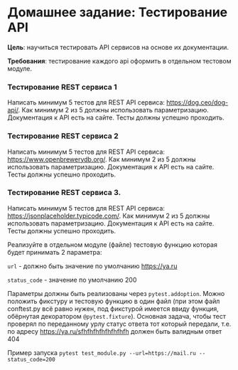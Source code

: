 # Домашнее задание: Тестирование API

**Цель**:
научиться тестировать API сервисов на основе их документации. 

**Требования**: тестирование каждого api оформить в отдельном тестовом модуле.

### Тестирование REST сервиса 1
Написать минимум 5 тестов для REST API сервиса: https://dog.ceo/dog-api/.
Как минимум 2 из 5 должны использовать параметризацию.
Документация к API есть на сайте. 
Тесты должны успешно проходить.

### Тестирование REST сервиса 2
Написать минимум 5 тестов для REST API сервиса: https://www.openbrewerydb.org/.
Как минимум 2 из 5 должны использовать параметризацию.
Документация к API есть на сайте.
Тесты должны успешно проходить.

### Тестирование REST сервиса 3.
Написать минимум 5 тестов для REST API сервиса: https://jsonplaceholder.typicode.com/.
Как минимум 2 из 5 должны использовать параметризацию.
Документация к API есть на сайте. 
Тесты должны успешно проходить.

Реализуйте в отдельном модуле (файле) тестовую функцию которая будет принимать 2 параметра:

`url` - должно быть значение по умолчанию https://ya.ru

`status_code` - значение по умолчанию 200

Параметры должны быть реализованы через `pytest.addoption`.
Можно положить фикcтуру и тестовую функцию в один файл (при этом файл conftest.py всё равно нужен, под фикстурой имеется ввиду функция, обёрнутая декоратором `@pytest.fixture`).
Основная задача, чтобы тест проверял по переданному урлу статус ответа тот который передали, 
т.е. по адресу https://ya.ru/sfhfhfhfhfhfhfhfh должен быть валидным ответ 404

Пример запуска `pytest test_module.py --url=https://mail.ru --status_code=200`